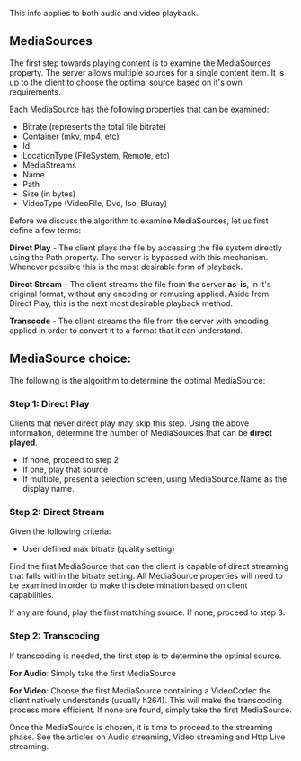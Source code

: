 This info applies to both audio and video playback.

## MediaSources
The first step towards playing content is to examine the MediaSources property. The server allows multiple sources for a single content item. It is up to the client to choose the optimal source based on it's own requirements. 

Each MediaSource has the following properties that can be examined:

* Bitrate (represents the total file bitrate)
* Container (mkv, mp4, etc)
* Id
* LocationType (FileSystem, Remote, etc)
* MediaStreams
* Name
* Path
* Size (in bytes)
* VideoType (VideoFile, Dvd, Iso, Bluray)

Before we discuss the algorithm to examine MediaSources, let us first define a few terms:

**Direct Play** - The client plays the file by accessing the file system directly using the Path property. The server is bypassed with this mechanism. Whenever possible this is the most desirable form of playback.

**Direct Stream** - The client streams the file from the server **as-is**, in it's original format, without any encoding or remuxing applied. Aside from Direct Play, this is the next most desirable playback method.

**Transcode** - The client streams the file from the server with encoding applied in order to convert it to a format that it can understand.


## MediaSource choice:
The following is the algorithm to determine the optimal MediaSource:

### Step 1: Direct Play
Clients that never direct play may skip this step. Using the above information, determine the number of MediaSources that can be **direct played**.

* If none, proceed to step 2
* If one, play that source
* If multiple, present a selection screen, using MediaSource.Name as the display name.

### Step 2: Direct Stream

Given the following criteria:
* User defined max bitrate (quality setting)

Find the first MediaSource that can the client is capable of direct streaming that falls within the bitrate setting. All MediaSource properties will need to be examined in order to make this determination based on client capabilities.

If any are found, play the first matching source. If none, proceed to step 3.

### Step 2: Transcoding

If transcoding is needed, the first step is to determine the optimal source.

**For Audio**: Simply take the first MediaSource

**For Video**: Choose the first MediaSource containing a VideoCodec the client natively understands (usually h264). This will make the transcoding process more efficient. If none are found, simply take the first MediaSource.

Once the MediaSource is chosen, it is time to proceed to the streaming phase. See the articles on Audio streaming, Video streaming and Http Live streaming.